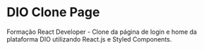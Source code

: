 # DIO Clone Page
Formação React Developer - Clone da página de login e home da plataforma DIO utilizando React.js e Styled Components.
